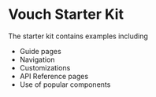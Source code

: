 # Vouch Starter Kit

The starter kit contains examples including

- Guide pages
- Navigation
- Customizations
- API Reference pages
- Use of popular components

